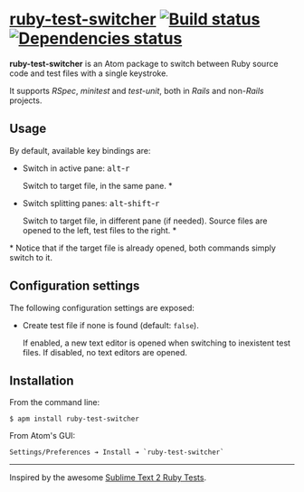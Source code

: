 # [ruby-test-switcher](https://atom.io/packages/ruby-test-switcher) [![Build status](https://travis-ci.org/dcarral/atom-ruby-test-switcher.svg?branch=master)](https://travis-ci.org/dcarral/atom-ruby-test-switcher) [![Dependencies status](https://david-dm.org/dcarral/atom-ruby-test-switcher.svg)](https://david-dm.org/dcarral/atom-ruby-test-switcher)

__ruby-test-switcher__ is an Atom package to switch between Ruby source code and test files with a single keystroke.

It supports _RSpec_, _minitest_ and _test-unit_, both in _Rails_ and non-_Rails_ projects.

## Usage

By default, available key bindings are:

- Switch in active pane: <kbd>alt</kbd>-<kbd>r</kbd>

  Switch to target file, in the same pane. *

- Switch splitting panes: <kbd>alt</kbd>-<kbd>shift</kbd>-<kbd>r</kbd>

  Switch to target file, in different pane (if needed). Source files are opened to the left, test files to the right. *

\* Notice that if the target file is already opened, both commands simply switch to it.

## Configuration settings

The following configuration settings are exposed:

- Create test file if none is found (default: `false`).

  If enabled, a new text editor is opened when switching to inexistent test files. If disabled, no text editors are opened.

## Installation

From the command line:

```
$ apm install ruby-test-switcher
```

From Atom's GUI:

    Settings/Preferences ➔ Install ➔ `ruby-test-switcher`

---
Inspired by the awesome [Sublime Text 2 Ruby Tests](https://github.com/maltize/sublime-text-2-ruby-tests).
